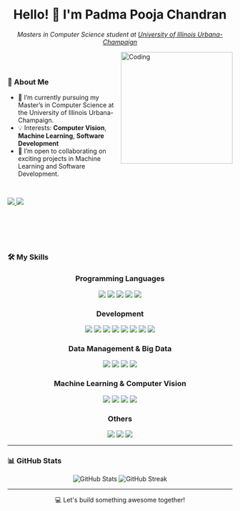 <!-- Add a nice header or banner -->

<h1 align="center">Hello! 👋 I'm Padma Pooja Chandran</h1>

<p align="center">
  <em>Masters in Computer Science student at <a href="https://illinois.edu/">University of Illinois Urbana-Champaign</a></em>
</p>

<img align="right" alt="Coding" width="250" src="https://media.giphy.com/media/QL8k5zCiNnoUPaABuY/giphy.gif">

<br><br>
### 📖 About Me
- 🌱 I’m currently pursuing my Master’s in Computer Science at the University of Illinois Urbana-Champaign.
- 💡 Interests: **Computer Vision**, **Machine Learning**, **Software Development**
- 🤝 I’m open to collaborating on exciting projects in Machine Learning and Software Development. 

<br>
<p align="left">
  <a href="https://www.linkedin.com/in/padmapoojachandran/">
    <img src="https://img.shields.io/badge/LinkedIn-0077B5?style=for-the-badge&logo=linkedin&logoColor=white"/>
  </a>
  <a href="mailto:padmapoojachandran@gmail.com">
    <img src="https://img.shields.io/badge/Email-D14836?style=for-the-badge&logo=gmail&logoColor=white"/>
  </a>
</p>

<br><br>
---
### 🛠️ My Skills

<div align="center">
  <h3>Programming Languages</h3>
<p align="center">
  <img src="https://img.shields.io/badge/C-00599C?style=for-the-badge&logo=c&logoColor=white"/>
  <img src="https://img.shields.io/badge/C++-00599C?style=for-the-badge&logo=cplusplus&logoColor=white"/>
  <img src="https://img.shields.io/badge/Java-007396?style=for-the-badge&logo=java&logoColor=white"/>
  <img src="https://img.shields.io/badge/Python-3776AB?style=for-the-badge&logo=python&logoColor=white"/>
  <img src="https://img.shields.io/badge/Swift-FA7343?style=for-the-badge&logo=swift&logoColor=white"/>
</p>
</div>

<div align="center">
  <h3>Development</h3>
<p align="center">
  <img src="https://img.shields.io/badge/HTML5-E34F26?style=for-the-badge&logo=html5&logoColor=white"/>
  <img src="https://img.shields.io/badge/CSS3-1572B6?style=for-the-badge&logo=css3&logoColor=white"/>
  <img src="https://img.shields.io/badge/JavaScript-F7DF1E?style=for-the-badge&logo=javascript&logoColor=black"/>
  <img src="https://img.shields.io/badge/Node.js-339933?style=for-the-badge&logo=nodedotjs&logoColor=white"/>
  <img src="https://img.shields.io/badge/React-61DAFB?style=for-the-badge&logo=react&logoColor=black"/>
  <img src="https://img.shields.io/badge/SpringBoot-6DB33F?style=for-the-badge&logo=springboot&logoColor=white"/>
  <img src="https://img.shields.io/badge/Figma-F24E1E?style=for-the-badge&logo=figma&logoColor=white"/>
  <img src="https://img.shields.io/badge/AndroidStudio-3DDC84?style=for-the-badge&logo=androidstudio&logoColor=white"/>
</p>
</div>

<div align="center">
  <h3>Data Management & Big Data</h3>
<p align="center">
  <img src="https://img.shields.io/badge/MySQL-4479A1?style=for-the-badge&logo=mysql&logoColor=white"/>
  <img src="https://img.shields.io/badge/MongoDB-4EA94B?style=for-the-badge&logo=mongodb&logoColor=white"/>
  <img src="https://img.shields.io/badge/Apache_Spark-E25A1C?style=for-the-badge&logo=apachespark&logoColor=white"/>
  <img src="https://img.shields.io/badge/Hadoop-66CCFF?style=for-the-badge&logo=apachehadoop&logoColor=black"/>
</p>
</div>

<div align="center">
  <h3>Machine Learning & Computer Vision</h3>
  <p>
    <img src="https://img.shields.io/badge/TensorFlow-FF6F00?style=for-the-badge&logo=tensorflow&logoColor=white"/>
    <img src="https://img.shields.io/badge/PyTorch-EE4C2C?style=for-the-badge&logo=pytorch&logoColor=white"/>
    <img src="https://img.shields.io/badge/Keras-D00000?style=for-the-badge&logo=keras&logoColor=white"/>
    <img src="https://img.shields.io/badge/OpenCV-5C3EE8?style=for-the-badge&logo=opencv&logoColor=white"/>
  </p>
</div>

<div align="center">
  <h3>Others</h3>
<p>
  <img src="https://img.shields.io/badge/Git-F05032?style=for-the-badge&logo=git&logoColor=white"/>
  <img src="https://img.shields.io/badge/Docker-2496ED?style=for-the-badge&logo=docker&logoColor=white"/>
  <img src="https://img.shields.io/badge/Bash-4EAA25?style=for-the-badge&logo=gnu-bash&logoColor=white"/>
</p>
</div>

---

### 📊 GitHub Stats
<p align="center">
  <img src="https://github-readme-stats.vercel.app/api?username=pooja52141&show_icons=true&theme=radical" alt="GitHub Stats"/>
  <img src="https://github-readme-streak-stats.herokuapp.com/?user=pooja52141&theme=radical" alt="GitHub Streak"/>
</p>

---

<p align="center">
  💻 Let's build something awesome together!
</p>
